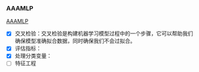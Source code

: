 
### AAAMLP
[AAAMLP](https://ytzfhqs.github.io/AAAMLP-CN)

- [x] 交叉检验：交叉检验是构建机器学习模型过程中的一个步骤，它可以帮助我们确保模型准确拟合数据，同时确保我们不会过拟合。
- [x] 评估指标：
- [x] 处理分类变量：
- [ ] 特征工程